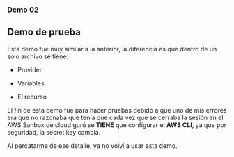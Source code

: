 ### Demo 02

## Demo de prueba

Esta demo fue muy similar a la anterior, la diferencia es que dentro de un solo archivo se tiene:

- Provider

- Variables

- El recurso

El fin de esta demo fue para hacer pruebas debido a que uno de mis errores era que no razonaba que tenía que cada vez que se cerraba la sesión en el AWS Sanbox de cloud gurú se **TIENE** que configurar el **AWS CLI**, ya que por seguridad, la secret key cambia.

Al percatarme de ese detalle, ya no volví a usar esta demo.